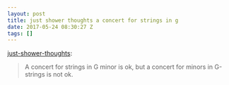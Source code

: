 ```yaml
---
layout: post
title: just shower thoughts a concert for strings in g
date: 2017-05-24 08:30:27 Z
tags: []
---
```

[just-shower-thoughts](http://just-shower-thoughts.tumblr.com/post/160991517589/a-concert-for-strings-in-g-minor-is-ok-but-a):

> A concert for strings in G minor is ok, but a concert for minors in G-strings is not ok.
